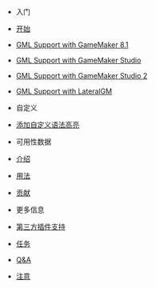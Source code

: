 - 入门

 - [开始](zh-cn/Usage/Start.md)
 - [GML Support with GameMaker 8.1](zh-cn/Usage/gm81.md)
 - [GML Support with GameMaker Studio](zh-cn/Usage/gms.md)
 - [GML Support with GameMaker Studio 2](zh-cn/Usage/gms2.md)
 - [GML Support with LateralGM](zh-cn/Usage/lgm.md)

- 自定义

 - [添加自定义语法高亮](zh-cn/OwnSyntax.md)

- 可用性数据

 - [介绍](zh-cn/AvailableData/Index.md)
 - [用法](zh-cn/AvailableData/DataUsage.md)

- [贡献](zh-cn/Contribute.md)

- 更多信息

 - [第三方插件支持](zh-cn/MoreInfo/Thirdparty.md)
 - [任务](zh-cn/MoreInfo/Tasks.md)
 - [Q&A](zh-cn/MoreInfo/QA.md)
 - [注意](zh-cn/MoreInfo/Notices.md)